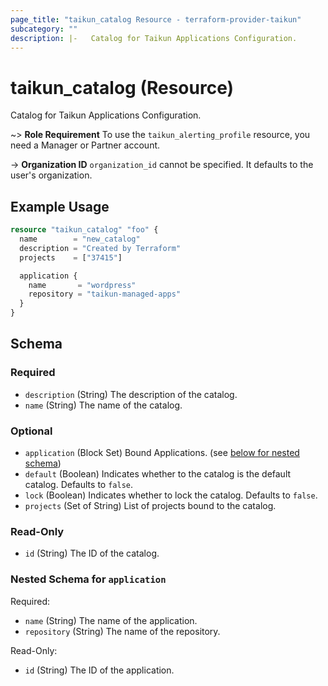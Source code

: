 ```yaml
---
page_title: "taikun_catalog Resource - terraform-provider-taikun"
subcategory: ""
description: |-   Catalog for Taikun Applications Configuration.
---
```


# taikun_catalog (Resource)

Catalog for Taikun Applications Configuration.

~> **Role Requirement** To use the `taikun_alerting_profile` resource, you need a Manager or Partner account.

-> **Organization ID** `organization_id` cannot be specified. It defaults to the user's organization.

## Example Usage

```terraform
resource "taikun_catalog" "foo" {
  name        = "new_catalog"
  description = "Created by Terraform"
  projects    = ["37415"]

  application {
    name       = "wordpress"
    repository = "taikun-managed-apps"
  }
}
```

<!-- schema generated by tfplugindocs -->
## Schema

### Required

- `description` (String) The description of the catalog.
- `name` (String) The name of the catalog.

### Optional

- `application` (Block Set) Bound Applications. (see [below for nested schema](#nestedblock--application))
- `default` (Boolean) Indicates whether to the catalog is the default catalog. Defaults to `false`.
- `lock` (Boolean) Indicates whether to lock the catalog. Defaults to `false`.
- `projects` (Set of String) List of projects bound to the catalog.

### Read-Only

- `id` (String) The ID of the catalog.

<a id="nestedblock--application"></a>
### Nested Schema for `application`

Required:

- `name` (String) The name of the application.
- `repository` (String) The name of the repository.

Read-Only:

- `id` (String) The ID of the application.

